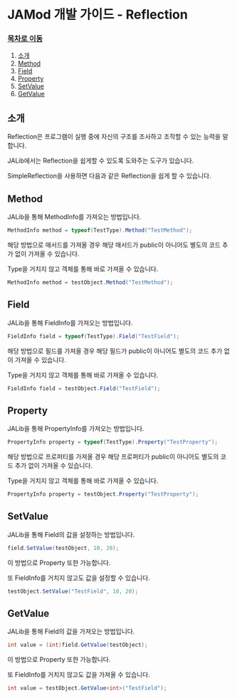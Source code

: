 ﻿# JAMod 개발 가이드 - Reflection
### [목차로 이동](DevelopGuide.md)
1. [소개](#소개)
2. [Method](#Method)
3. [Field](#Field)
4. [Property](#Property)
5. [SetValue](#SetValue)
6. [GetValue](#GetValue)

## 소개
Reflection은 프로그램이 실행 중에 자신의 구조를 조사하고 조작할 수 있는 능력을 말합니다.

JALib에서는 Reflection을 쉽게할 수 있도록 도와주는 도구가 있습니다.

SimpleReflection을 사용하면 다음과 같은 Reflection을 쉽게 할 수 있습니다.

## Method
JALib을 통해 MethodInfo를 가져오는 방법입니다.
```csharp
MethodInfo method = typeof(TestType).Method("TestMethod");
```
해당 방법으로 매서드를 가져올 경우 해당 매서드가 public이 아니어도 별도의 코드 추가 없이 가져올 수 있습니다.

Type을 거치지 않고 객체를 통해 바로 가져올 수 있습니다.
```csharp
MethodInfo method = testObject.Method("TestMethod");
```

## Field
JALib을 통해 FieldInfo를 가져오는 방법입니다.
```csharp
FieldInfo field = typeof(TestType).Field("TestField");
```
해당 방법으로 필드를 가져올 경우 해당 필드가 public이 아니어도 별도의 코드 추가 없이 가져올 수 있습니다.

Type을 거치지 않고 객체를 통해 바로 가져올 수 있습니다.
```csharp
FieldInfo field = testObject.Field("TestField");
```

## Property
JALib을 통해 PropertyInfo를 가져오는 방법입니다.
```csharp
PropertyInfo property = typeof(TestType).Property("TestProperty");
```
해당 방법으로 프로퍼티를 가져올 경우 해당 프로퍼티가 public이 아니어도 별도의 코드 추가 없이 가져올 수 있습니다.

Type을 거치지 않고 객체를 통해 바로 가져올 수 있습니다.
```csharp
PropertyInfo property = testObject.Property("TestProperty");
```

## SetValue
JALib을 통해 Field의 값을 설정하는 방법입니다.
```csharp
field.SetValue(testObject, 10, 20);
```
이 방법으로 Property 또한 가능합니다.

또 FieldInfo를 거치지 않고도 값을 설정할 수 있습니다.
```csharp
testObject.SetValue("TestField", 10, 20);
```

## GetValue
JALib을 통해 Field의 값을 가져오는 방법입니다.
```csharp
int value = (int)field.GetValue(testObject);
```
이 방법으로 Property 또한 가능합니다.

또 FieldInfo를 거치지 않고도 값을 가져올 수 있습니다.
```csharp
int value = testObject.GetValue<int>("TestField");
```